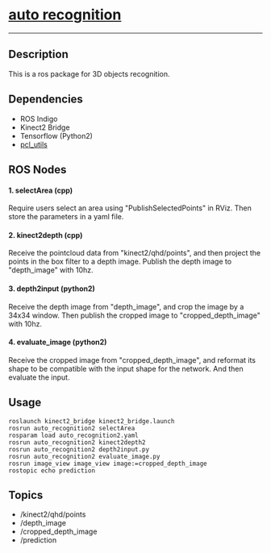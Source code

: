 # [auto recognition](https://www.youtube.com/watch?v=LHCvTDe7kZg)
---
## Description
This is a ros package for 3D objects recognition. 

## Dependencies
- ROS Indigo
- Kinect2 Bridge
- Tensorflow (Python2)
- [pcl_utils](https://github.com/wsnewman/learning_ros/tree/master/Part_3/pcl_utils)

## ROS Nodes
#### 1. selectArea (cpp)
Require users select an area using "PublishSelectedPoints" in RViz. Then store the parameters in a yaml file.

#### 2. kinect2depth (cpp)
Receive the pointcloud data from "kinect2/qhd/points", and then project the points in the box filter to a depth image. Publish the depth image to "depth_image" with 10hz.

#### 3. depth2input (python2)
Receive the depth image from "depth_image", and crop the image by a 34x34 window. Then publish the cropped image to "cropped_depth_image" with 10hz.

#### 4. evaluate_image (python2)
Receive the cropped image from "cropped_depth_image", and reformat its shape to be compatible with the input shape for the network. And then evaluate the input.

## Usage
```shell
roslaunch kinect2_bridge kinect2_bridge.launch
rosrun auto_recognition2 selectArea
rosparam load auto_recognition2.yaml
rosrun auto_recognition2 kinect2depth2
rosrun auto_recognition2 depth2input.py
rosrun auto_recognition2 evaluate_image.py
rosrun image_view image_view image:=cropped_depth_image
rostopic echo prediction
```

## Topics
- /kinect2/qhd/points
- /depth_image
- /cropped_depth_image
- /prediction
